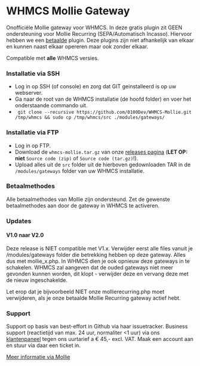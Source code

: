 # WHMCS Mollie Gateway
Onofficiële Mollie gateway voor WHMCS. In deze gratis plugin zit GEEN ondersteuning voor Mollie Recurring (SEPA/Automatisch Incasso). Hiervoor hebben we een [betaalde](https://0100dev.nl/modules/whmcs#WHMCS%20Mollie%20Recurring) plugin. Deze plugins zijn niet afhankelijk van elkaar en kunnen naast elkaar opereren maar ook zonder elkaar.

Compatible met **alle** WHMCS versies.

### Installatie via SSH
+ Log in op SSH (of console) en zorg dat GIT geinstalleerd is op uw webserver.
+ Ga naar de root van de WHMCS installatie (de hoofd folder) en voer het onderstaande commando uit.
+ ``` git clone --recursive https://github.com/0100Dev/WHMCS-Mollie.git /tmp/whmcs && sudo cp /tmp/whmcs/src ./modules/gateways/```

### Installatie via FTP
+ Log in op FTP.
+ Download de `whmcs-mollie.tar.gz` van onze [releases pagina](https://github.com/0100Dev/WHMCS-Mollie/releases) (**LET OP:** **niet** `Source code (zip)` of `Source code (tar.gz)`!).
+ Upload alles uit de `src` folder uit de hierboven gedownloaden TAR in de `/modules/gateways` folder van uw WHMCS installatie.

### Betaalmethodes
Alle betaalmethodes van Mollie zijn ondersteund. Zet de gewenste betaalmethodes aan door de gateway in WHMCS te activeren.

### Updates

#### V1.0 naar V2.0
Deze release is NIET compatible met V1.x. Verwijder eerst alle files vanuit je /modules/gateways folder die betrekking hebben op deze gateway. Alles dus met mollie_x.php. In WHMCS dien je ook opnieuw deze gateways in te schakelen. WHMCS zal aangeven dat de ouded gateways niet meer gevonden kunnen worden, dit klopt - verwijder deze en vervang deze met de nieuw ingeschakelde.

Let erop dat je bijvoorbeeld NIET onze mollierecurring.php moet verwijderen, als je onze betaalde Mollie Recurring gateway actief hebt.

### Support
Support op basis van best-effort in Github via haar issuetracker. Business support (reactietijd van max. 24 uur, normaliter <1 uur) via ons [klantenpaneel](https://my.0100dev.nl/) tegen ons uurtarief a € 45,- excl. VAT. Maak een account aan en stuur via daar een ticket in.

[Meer informatie via Mollie](https://www.mollie.nl/betaaldiensten/)
